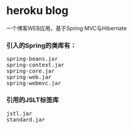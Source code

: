 heroku blog
===========
一个博客WEB应用，基于Spring MVC与Hibernate

<h3>引入的Spring的类库有：</h3>
<pre>
spring-beans.jar
spring-context.jar
spring-core.jar
spring-web.jar
spring-webmvc.jar
</pre>

<h3>引用的JSLT标签库</h3>
<pre>
jstl.jar
standard.jar
</pre>